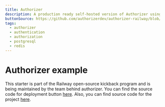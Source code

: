 ```yaml
---
title: Authorizer
description: A production ready self-hosted version of Authorizer using a PostgreSQL database and Redis
buttonSource: https://github.com/authorizerdev/authorizer-railway/blob/main/README.md
tags:
  - authorizer
  - authentication
  - authorization
  - postgresql
  - redis
---
```


# Authorizer example

This starter is part of the Railway open-source kickback program and is being maintained by the team behind authorizer. You can find the source code for deployment button [here](https://github.com/authorizerdev/authorizer-railway). Also, you can find source code for the project [here](https://github.com/authorizerdev/authorizer).
